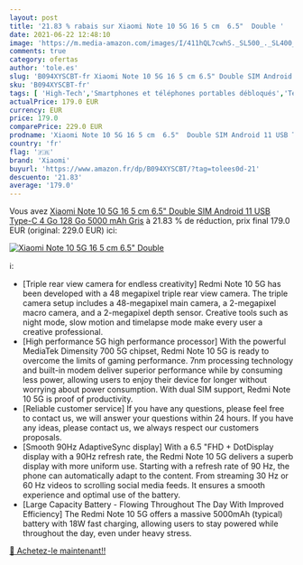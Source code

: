 ```yaml
---
layout: post
title: '21.83 % rabais sur Xiaomi Note 10 5G 16 5 cm  6.5"  Double '
date: 2021-06-22 12:48:10
image: 'https://m.media-amazon.com/images/I/411hQL7cwhS._SL500_._SL400_.jpg'
comments: true
category: ofertas
author: 'tole.es'
slug: 'B094XYSCBT-fr Xiaomi Note 10 5G 16 5 cm 6.5" Double SIM Android 11 USB...'
sku: 'B094XYSCBT-fr'
tags: [ 'High-Tech','Smartphones et téléphones portables débloqués','Téléphones portables et accessoires','xiaomi', ]
actualPrice: 179.0 EUR
currency: EUR
price: 179.0
comparePrice: 229.0 EUR
prodname: 'Xiaomi Note 10 5G 16 5 cm  6.5"  Double SIM Android 11 USB Type-C 4 Go 128 Go 5000 mAh Gris'
country: 'fr'
flag: '🇫🇷'
brand: 'Xiaomi'
buyurl: 'https://www.amazon.fr/dp/B094XYSCBT/?tag=tolees0d-21'
descuento: '21.83'
average: '179.0'
---
```


Vous avez [Xiaomi Note 10 5G 16 5 cm  6.5"  Double SIM Android 11 USB Type-C 4 Go 128 Go 5000 mAh Gris](https://www.amazon.fr/dp/B094XYSCBT/?tag=tolees0d-21)  à  21.83 % de réduction, prix final  179.0 EUR (original: 229.0 EUR) ici:

[![Xiaomi Note 10 5G 16 5 cm  6.5"  Double ](https://m.media-amazon.com/images/I/411hQL7cwhS._SL500_._SL400_.jpg)](https://www.amazon.fr/dp/B094XYSCBT/?tag=tolees0d-21)

ℹ️:

- [Triple rear view camera for endless creativity] Redmi Note 10 5G has been developed with a 48 megapixel triple rear view camera. The triple camera setup includes a 48-megapixel main camera, a 2-megapixel macro camera, and a 2-megapixel depth sensor. Creative tools such as night mode, slow motion and timelapse mode make every user a creative professional.
- [High performance 5G high performance processor] With the powerful MediaTek Dimensity 700 5G chipset, Redmi Note 10 5G is ready to overcome the limits of gaming performance. 7nm processing technology and built-in modem deliver superior performance while by consuming less power, allowing users to enjoy their device for longer without worrying about power consumption. With dual SIM support, Redmi Note 10 5G is proof of productivity.
- [Reliable customer service] If you have any questions, please feel free to contact us, we will answer your questions within 24 hours. If you have any ideas, please contact us, we always respect our customers proposals.
- [Smooth 90Hz AdaptiveSync display] With a 6.5 "FHD + DotDisplay display with a 90Hz refresh rate, the Redmi Note 10 5G delivers a superb display with more uniform use. Starting with a refresh rate of 90 Hz, the phone can automatically adapt to the content. From streaming 30 Hz or 60 Hz videos to scrolling social media feeds. It ensures a smooth experience and optimal use of the battery.
- [Large Capacity Battery - Flowing Throughout The Day With Improved Efficiency] The Redmi Note 10 5G offers a massive 5000mAh (typical) battery with 18W fast charging, allowing users to stay powered while throughout the day, even under heavy stress.

[🛒 Achetez-le maintenant!!](https://www.amazon.fr/dp/B094XYSCBT/?tag=tolees0d-21)
